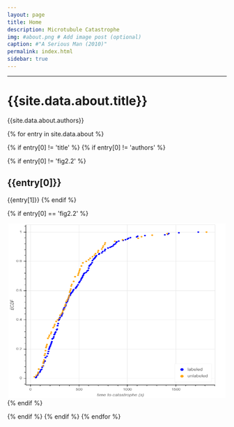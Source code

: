 ```yaml
---
layout: page
title: Home
description: Microtubule Catastrophe
img: #about.png # Add image post (optional)
caption: #"A Serious Man (2010)"
permalink: index.html
sidebar: true
---
```


---


# {{site.data.about.title}}
{{site.data.about.authors}}

{% for entry in site.data.about %}

{% if entry[0] != 'title' %}
{% if entry[0] != 'authors' %}

{% if entry[0] != 'fig2.2' %}
## {{entry[0]}}
{{entry[1]}}
{% endif %}

{% if entry[0] == 'fig2.2' %}

<center>
    <img src="assets/img/2.2_ecdfs.png" alt="ECDFs of Times to Catastrophe for Labeled vs Unlabeled Tubulin" width="500" height="400"/>
</center>
{% endif %}

{% endif %}
{% endif %}
{% endfor %}
